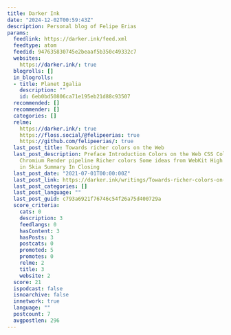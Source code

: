 ```yaml
---
title: Darker Ink
date: "2024-12-02T00:59:43Z"
description: Personal blog of Felipe Erias
params:
  feedlink: https://darker.ink/feed.xml
  feedtype: atom
  feedid: 947635830745e2beaaf5b350c49332c7
  websites:
    https://darker.ink/: true
  blogrolls: []
  in_blogrolls:
  - title: Planet Igalia
    description: ""
    id: 6eb0bd50806ca71e195eb21d88c93507
  recommended: []
  recommender: []
  categories: []
  relme:
    https://darker.ink/: true
    https://floss.social/@felipeerias: true
    https://github.com/felipeerias/: true
  last_post_title: Towards richer colors on the Web
  last_post_description: Preface Introduction Colors on the Web CSS Color Color in
    Chromium Render pipeline Richer colors Some ideas from WebKit High precision colors
    in Skia Summary In Closing
  last_post_date: "2021-07-01T00:00:00Z"
  last_post_link: https://darker.ink/writings/Towards-richer-colors-on-the-Web
  last_post_categories: []
  last_post_language: ""
  last_post_guid: c793a6921f76746c54f26a75d400729a
  score_criteria:
    cats: 0
    description: 3
    feedlangs: 0
    hasContent: 3
    hasPosts: 3
    postcats: 0
    promoted: 5
    promotes: 0
    relme: 2
    title: 3
    website: 2
  score: 21
  ispodcast: false
  isnoarchive: false
  innetwork: true
  language: ""
  postcount: 7
  avgpostlen: 296
---
```

